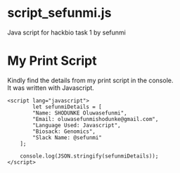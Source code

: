 # script_sefunmi.js
Java script for hackbio task 1 by sefunmi
<!DOCTYPE html>
<html lang="en">
<head>
    <meta charset="UTF-8">
    <meta name="viewport" content="width=device-width, initial-scale=1.0">
    <meta http-equiv="X-UA-Compatible" content="ie=edge">
    <title>Sefunmi Javascript print</title>
</head>
<body>
    <h1>My Print Script</h1>
    <p>Kindly find the details from my print script in the console. <br> 
        It was written with Javascript.
    </p> 

    <script lang="javascript">
            let sefunmiDetails = [
            "Name: SHODUNKE Oluwasefunmi",
            "Email: oluwasefunmishodunke@gmail.com",
            "Language Used: Javascript",
            "Biosack: Genomics",
            "Slack Name: @sefunmi"
        ];
        
        console.log(JSON.stringify(sefunmiDetails));
    </script>
</body>
</html>
